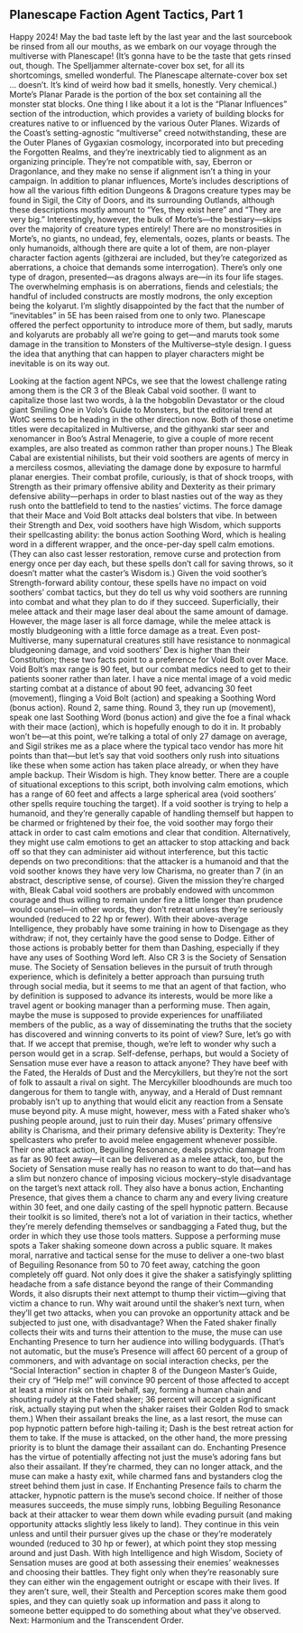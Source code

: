 ## Planescape Faction Agent Tactics, Part 1


Happy 2024! May the bad taste left by the last year and the last sourcebook be rinsed from all our mouths, as we embark on our voyage through the multiverse with Planescape! (It’s gonna have to be the taste that gets rinsed out, though. The Spelljammer alternate-cover box set, for all its shortcomings, smelled wonderful. The Planescape alternate-cover box set … doesn’t. It’s kind of weird how bad it smells, honestly. Very chemical.)
Morte’s Planar Parade is the portion of the box set containing all the monster stat blocks. One thing I like about it a lot is the “Planar Influences” section of the introduction, which provides a variety of building blocks for creatures native to or influenced by the various Outer Planes. Wizards of the Coast’s setting-agnostic “multiverse” creed notwithstanding, these are the Outer Planes of Gygaxian cosmology, incorporated into but preceding the Forgotten Realms, and they’re inextricably tied to alignment as an organizing principle. They’re not compatible with, say, Eberron or Dragonlance, and they make no sense if alignment isn’t a thing in your campaign.
In addition to planar influences, Morte’s includes descriptions of how all the various fifth edition Dungeons & Dragons creature types may be found in Sigil, the City of Doors, and its surrounding Outlands, although these descriptions mostly amount to “Yes, they exist here” and “They are very big.” Interestingly, however, the bulk of Morte’s—the bestiary—skips over the majority of creature types entirely! There are no monstrosities in Morte’s, no giants, no undead, fey, elementals, oozes, plants or beasts. The only humanoids, although there are quite a lot of them, are non-player character faction agents (githzerai are included, but they’re categorized as aberrations, a choice that demands some interrogation). There’s only one type of dragon, presented—as dragons always are—in its four life stages. The overwhelming emphasis is on aberrations, fiends and celestials; the handful of included constructs are mostly modrons, the only exception being the kolyarut. I’m slightly disappointed by the fact that the number of “inevitables” in 5E has been raised from one to only two. Planescape offered the perfect opportunity to introduce more of them, but sadly, maruts and kolyaruts are probably all we’re going to get—and maruts took some damage in the transition to Monsters of the Multiverse–style design. I guess the idea that anything that can happen to player characters might be inevitable is on its way out.

Looking at the faction agent NPCs, we see that the lowest challenge rating among them is the CR 3 of the Bleak Cabal void soother. (I want to capitalize those last two words, à la the hobgoblin Devastator or the cloud giant Smiling One in Volo’s Guide to Monsters, but the editorial trend at WotC seems to be heading in the other direction now. Both of those onetime titles were decapitalized in Multiverse, and the githyanki star seer and xenomancer in Boo’s Astral Menagerie, to give a couple of more recent examples, are also treated as common rather than proper nouns.) The Bleak Cabal are existential nihilists, but their void soothers are agents of mercy in a merciless cosmos, alleviating the damage done by exposure to harmful planar energies. Their combat profile, curiously, is that of shock troops, with Strength as their primary offensive ability and Dexterity as their primary defensive ability—perhaps in order to blast nasties out of the way as they rush onto the battlefield to tend to the nasties’ victims. The force damage that their Mace and Void Bolt attacks deal bolsters that vibe.
In between their Strength and Dex, void soothers have high Wisdom, which supports their spellcasting ability: the bonus action Soothing Word, which is healing word in a different wrapper, and the once-per-day spell calm emotions. (They can also cast lesser restoration, remove curse and protection from energy once per day each, but these spells don’t call for saving throws, so it doesn’t matter what the caster’s Wisdom is.) Given the void soother’s Strength-forward ability contour, these spells have no impact on void soothers’ combat tactics, but they do tell us why void soothers are running into combat and what they plan to do if they succeed.
Superficially, their melee attack and their mage laser deal about the same amount of damage. However, the mage laser is all force damage, while the melee attack is mostly bludgeoning with a little force damage as a treat. Even post-Multiverse, many supernatural creatures still have resistance to nonmagical bludgeoning damage, and void soothers’ Dex is higher than their Constitution; these two facts point to a preference for Void Bolt over Mace. Void Bolt’s max range is 90 feet, but our combat medics need to get to their patients sooner rather than later. I have a nice mental image of a void medic starting combat at a distance of about 90 feet, advancing 30 feet (movement), flinging a Void Bolt (action) and speaking a Soothing Word (bonus action). Round 2, same thing. Round 3, they run up (movement), speak one last Soothing Word (bonus action) and give the foe a final whack with their mace (action), which is hopefully enough to do it in. It probably won’t be—at this point, we’re talking a total of only 27 damage on average, and Sigil strikes me as a place where the typical taco vendor has more hit points than that—but let’s say that void soothers only rush into situations like these when some action has taken place already, or when they have ample backup. Their Wisdom is high. They know better.
There are a couple of situational exceptions to this script, both involving calm emotions, which has a range of 60 feet and affects a large spherical area (void soothers’ other spells require touching the target). If a void soother is trying to help a humanoid, and they’re generally capable of handling themself but happen to be charmed or frightened by their foe, the void soother may forgo their attack in order to cast calm emotions and clear that condition. Alternatively, they might use calm emotions to get an attacker to stop attacking and back off so that they can administer aid without interference, but this tactic depends on two preconditions: that the attacker is a humanoid and that the void soother knows they have very low Charisma, no greater than 7 (in an abstract, descriptive sense, of course).
Given the mission they’re charged with, Bleak Cabal void soothers are probably endowed with uncommon courage and thus willing to remain under fire a little longer than prudence would counsel—in other words, they don’t retreat unless they’re seriously wounded (reduced to 22 hp or fewer). With their above-average Intelligence, they probably have some training in how to Disengage as they withdraw; if not, they certainly have the good sense to Dodge. Either of those actions is probably better for them than Dashing, especially if they have any uses of Soothing Word left.
Also CR 3 is the Society of Sensation muse. The Society of Sensation believes in the pursuit of truth through experience, which is definitely a better approach than pursuing truth through social media, but it seems to me that an agent of that faction, who by definition is supposed to advance its interests, would be more like a travel agent or booking manager than a performing muse. Then again, maybe the muse is supposed to provide experiences for unaffiliated members of the public, as a way of disseminating the truths that the society has discovered and winning converts to its point of view? Sure, let’s go with that.
If we accept that premise, though, we’re left to wonder why such a person would get in a scrap. Self-defense, perhaps, but would a Society of Sensation muse ever have a reason to attack anyone? They have beef with the Fated, the Heralds of Dust and the Mercykillers, but they’re not the sort of folk to assault a rival on sight. The Mercykiller bloodhounds are much too dangerous for them to tangle with, anyway, and a Herald of Dust remnant probably isn’t up to anything that would elicit any reaction from a Sensate muse beyond pity. A muse might, however, mess with a Fated shaker who’s pushing people around, just to ruin their day.
Muses’ primary offensive ability is Charisma, and their primary defensive ability is Dexterity: They’re spellcasters who prefer to avoid melee engagement whenever possible. Their one attack action, Beguiling Resonance, deals psychic damage from as far as 90 feet away—it can be delivered as a melee attack, too, but the Society of Sensation muse really has no reason to want to do that—and has a slim but nonzero chance of imposing vicious mockery–style disadvantage on the target’s next attack roll. They also have a bonus action, Enchanting Presence, that gives them a chance to charm any and every living creature within 30 feet, and one daily casting of the spell hypnotic pattern.
Because their toolkit is so limited, there’s not a lot of variation in their tactics, whether they’re merely defending themselves or sandbagging a Fated thug, but the order in which they use those tools matters.
Suppose a performing muse spots a Taker shaking someone down across a public square. It makes moral, narrative and tactical sense for the muse to deliver a one-two blast of Beguiling Resonance from 50 to 70 feet away, catching the goon completely off guard. Not only does it give the shaker a satisfyingly splitting headache from a safe distance beyond the range of their Commanding Words, it also disrupts their next attempt to thump their victim—giving that victim a chance to run. Why wait around until the shaker’s next turn, when they’ll get two attacks, when you can provoke an opportunity attack and be subjected to just one, with disadvantage? When the Fated shaker finally collects their wits and turns their attention to the muse, the muse can use Enchanting Presence to turn her audience into willing bodyguards. (That’s not automatic, but the muse’s Presence will affect 60 percent of a group of commoners, and with advantage on social interaction checks, per the “Social Interaction” section in chapter 8 of the Dungeon Master’s Guide, their cry of “Help me!” will convince 90 percent of those affected to accept at least a minor risk on their behalf, say, forming a human chain and shouting rudely at the Fated shaker; 36 percent will accept a significant risk, actually staying put when the shaker raises their Golden Rod to smack them.) When their assailant breaks the line, as a last resort, the muse can pop hypnotic pattern before high-tailing it; Dash is the best retreat action for them to take.
If the muse is attacked, on the other hand, the more pressing priority is to blunt the damage their assailant can do. Enchanting Presence has the virtue of potentially affecting not just the muse’s adoring fans but also their assailant. If they’re charmed, they can no longer attack, and the muse can make a hasty exit, while charmed fans and bystanders clog the street behind them just in case. If Enchanting Presence fails to charm the attacker, hypnotic pattern is the muse’s second choice. If neither of those measures succeeds, the muse simply runs, lobbing Beguiling Resonance back at their attacker to wear them down while evading pursuit (and making opportunity attacks slightly less likely to land). They continue in this vein unless and until their pursuer gives up the chase or they’re moderately wounded (reduced to 30 hp or fewer), at which point they stop messing around and just Dash.
With high Intelligence and high Wisdom, Society of Sensation muses are good at both assessing their enemies’ weaknesses and choosing their battles. They fight only when they’re reasonably sure they can either win the engagement outright or escape with their lives. If they aren’t sure, well, their Stealth and Perception scores make them good spies, and they can quietly soak up information and pass it along to someone better equipped to do something about what they’ve observed.
Next: Harmonium and the Transcendent Order.
